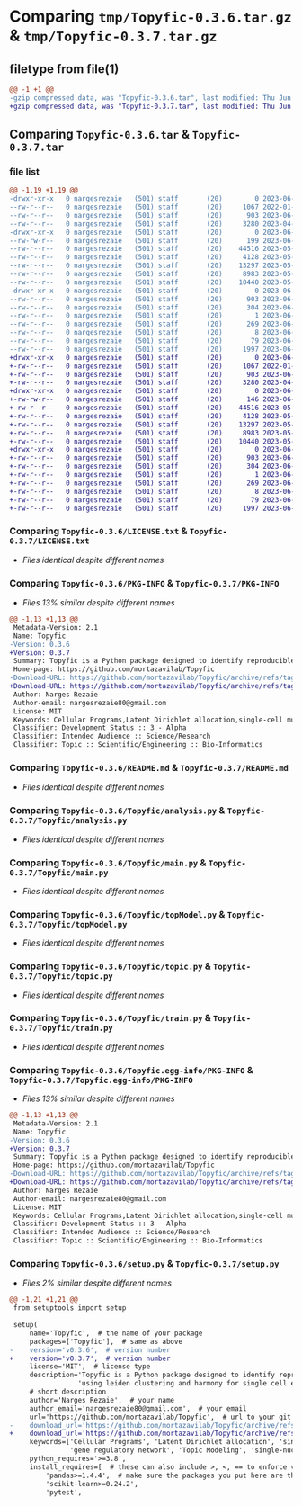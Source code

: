 # Comparing `tmp/Topyfic-0.3.6.tar.gz` & `tmp/Topyfic-0.3.7.tar.gz`

## filetype from file(1)

```diff
@@ -1 +1 @@
-gzip compressed data, was "Topyfic-0.3.6.tar", last modified: Thu Jun  1 17:45:36 2023, max compression
+gzip compressed data, was "Topyfic-0.3.7.tar", last modified: Thu Jun  1 17:52:02 2023, max compression
```

## Comparing `Topyfic-0.3.6.tar` & `Topyfic-0.3.7.tar`

### file list

```diff
@@ -1,19 +1,19 @@
-drwxr-xr-x   0 nargesrezaie   (501) staff       (20)        0 2023-06-01 17:45:36.333154 Topyfic-0.3.6/
--rw-r--r--   0 nargesrezaie   (501) staff       (20)     1067 2022-01-27 20:57:46.000000 Topyfic-0.3.6/LICENSE.txt
--rw-r--r--   0 nargesrezaie   (501) staff       (20)      903 2023-06-01 17:45:36.333241 Topyfic-0.3.6/PKG-INFO
--rw-r--r--   0 nargesrezaie   (501) staff       (20)     3280 2023-04-27 22:47:11.000000 Topyfic-0.3.6/README.md
-drwxr-xr-x   0 nargesrezaie   (501) staff       (20)        0 2023-06-01 17:45:36.331980 Topyfic-0.3.6/Topyfic/
--rw-rw-r--   0 nargesrezaie   (501) staff       (20)      199 2023-06-01 17:44:41.000000 Topyfic-0.3.6/Topyfic/__init__.py
--rw-r--r--   0 nargesrezaie   (501) staff       (20)    44516 2023-05-31 23:01:59.000000 Topyfic-0.3.6/Topyfic/analysis.py
--rw-r--r--   0 nargesrezaie   (501) staff       (20)     4128 2023-05-31 23:11:38.000000 Topyfic-0.3.6/Topyfic/main.py
--rw-r--r--   0 nargesrezaie   (501) staff       (20)    13297 2023-05-31 23:11:38.000000 Topyfic-0.3.6/Topyfic/topModel.py
--rw-r--r--   0 nargesrezaie   (501) staff       (20)     8983 2023-05-31 23:11:38.000000 Topyfic-0.3.6/Topyfic/topic.py
--rw-r--r--   0 nargesrezaie   (501) staff       (20)    10440 2023-05-31 22:59:19.000000 Topyfic-0.3.6/Topyfic/train.py
-drwxr-xr-x   0 nargesrezaie   (501) staff       (20)        0 2023-06-01 17:45:36.332999 Topyfic-0.3.6/Topyfic.egg-info/
--rw-r--r--   0 nargesrezaie   (501) staff       (20)      903 2023-06-01 17:45:36.000000 Topyfic-0.3.6/Topyfic.egg-info/PKG-INFO
--rw-r--r--   0 nargesrezaie   (501) staff       (20)      304 2023-06-01 17:45:36.000000 Topyfic-0.3.6/Topyfic.egg-info/SOURCES.txt
--rw-r--r--   0 nargesrezaie   (501) staff       (20)        1 2023-06-01 17:45:36.000000 Topyfic-0.3.6/Topyfic.egg-info/dependency_links.txt
--rw-r--r--   0 nargesrezaie   (501) staff       (20)      269 2023-06-01 17:45:36.000000 Topyfic-0.3.6/Topyfic.egg-info/requires.txt
--rw-r--r--   0 nargesrezaie   (501) staff       (20)        8 2023-06-01 17:45:36.000000 Topyfic-0.3.6/Topyfic.egg-info/top_level.txt
--rw-r--r--   0 nargesrezaie   (501) staff       (20)       79 2023-06-01 17:45:36.333543 Topyfic-0.3.6/setup.cfg
--rw-r--r--   0 nargesrezaie   (501) staff       (20)     1997 2023-06-01 17:45:07.000000 Topyfic-0.3.6/setup.py
+drwxr-xr-x   0 nargesrezaie   (501) staff       (20)        0 2023-06-01 17:52:02.413634 Topyfic-0.3.7/
+-rw-r--r--   0 nargesrezaie   (501) staff       (20)     1067 2022-01-27 20:57:46.000000 Topyfic-0.3.7/LICENSE.txt
+-rw-r--r--   0 nargesrezaie   (501) staff       (20)      903 2023-06-01 17:52:02.413730 Topyfic-0.3.7/PKG-INFO
+-rw-r--r--   0 nargesrezaie   (501) staff       (20)     3280 2023-04-27 22:47:11.000000 Topyfic-0.3.7/README.md
+drwxr-xr-x   0 nargesrezaie   (501) staff       (20)        0 2023-06-01 17:52:02.412062 Topyfic-0.3.7/Topyfic/
+-rw-rw-r--   0 nargesrezaie   (501) staff       (20)      146 2023-06-01 17:51:05.000000 Topyfic-0.3.7/Topyfic/__init__.py
+-rw-r--r--   0 nargesrezaie   (501) staff       (20)    44516 2023-05-31 23:01:59.000000 Topyfic-0.3.7/Topyfic/analysis.py
+-rw-r--r--   0 nargesrezaie   (501) staff       (20)     4128 2023-05-31 23:11:38.000000 Topyfic-0.3.7/Topyfic/main.py
+-rw-r--r--   0 nargesrezaie   (501) staff       (20)    13297 2023-05-31 23:11:38.000000 Topyfic-0.3.7/Topyfic/topModel.py
+-rw-r--r--   0 nargesrezaie   (501) staff       (20)     8983 2023-05-31 23:11:38.000000 Topyfic-0.3.7/Topyfic/topic.py
+-rw-r--r--   0 nargesrezaie   (501) staff       (20)    10440 2023-05-31 22:59:19.000000 Topyfic-0.3.7/Topyfic/train.py
+drwxr-xr-x   0 nargesrezaie   (501) staff       (20)        0 2023-06-01 17:52:02.413476 Topyfic-0.3.7/Topyfic.egg-info/
+-rw-r--r--   0 nargesrezaie   (501) staff       (20)      903 2023-06-01 17:52:02.000000 Topyfic-0.3.7/Topyfic.egg-info/PKG-INFO
+-rw-r--r--   0 nargesrezaie   (501) staff       (20)      304 2023-06-01 17:52:02.000000 Topyfic-0.3.7/Topyfic.egg-info/SOURCES.txt
+-rw-r--r--   0 nargesrezaie   (501) staff       (20)        1 2023-06-01 17:52:02.000000 Topyfic-0.3.7/Topyfic.egg-info/dependency_links.txt
+-rw-r--r--   0 nargesrezaie   (501) staff       (20)      269 2023-06-01 17:52:02.000000 Topyfic-0.3.7/Topyfic.egg-info/requires.txt
+-rw-r--r--   0 nargesrezaie   (501) staff       (20)        8 2023-06-01 17:52:02.000000 Topyfic-0.3.7/Topyfic.egg-info/top_level.txt
+-rw-r--r--   0 nargesrezaie   (501) staff       (20)       79 2023-06-01 17:52:02.414060 Topyfic-0.3.7/setup.cfg
+-rw-r--r--   0 nargesrezaie   (501) staff       (20)     1997 2023-06-01 17:51:26.000000 Topyfic-0.3.7/setup.py
```

### Comparing `Topyfic-0.3.6/LICENSE.txt` & `Topyfic-0.3.7/LICENSE.txt`

 * *Files identical despite different names*

### Comparing `Topyfic-0.3.6/PKG-INFO` & `Topyfic-0.3.7/PKG-INFO`

 * *Files 13% similar despite different names*

```diff
@@ -1,13 +1,13 @@
 Metadata-Version: 2.1
 Name: Topyfic
-Version: 0.3.6
+Version: 0.3.7
 Summary: Topyfic is a Python package designed to identify reproducible latent dirichlet allocation (LDA) using leiden clustering and harmony for single cell epigenomics data
 Home-page: https://github.com/mortazavilab/Topyfic
-Download-URL: https://github.com/mortazavilab/Topyfic/archive/refs/tags/v0.3.6.tar.gz
+Download-URL: https://github.com/mortazavilab/Topyfic/archive/refs/tags/v0.3.7.tar.gz
 Author: Narges Rezaie
 Author-email: nargesrezaie80@gmail.com
 License: MIT
 Keywords: Cellular Programs,Latent Dirichlet allocation,single-cell multiome,single-cell RNA-seq,gene regulatory network,Topic Modeling,single-nucleus RNA-seq
 Classifier: Development Status :: 3 - Alpha
 Classifier: Intended Audience :: Science/Research 
 Classifier: Topic :: Scientific/Engineering :: Bio-Informatics
```

### Comparing `Topyfic-0.3.6/README.md` & `Topyfic-0.3.7/README.md`

 * *Files identical despite different names*

### Comparing `Topyfic-0.3.6/Topyfic/analysis.py` & `Topyfic-0.3.7/Topyfic/analysis.py`

 * *Files identical despite different names*

### Comparing `Topyfic-0.3.6/Topyfic/main.py` & `Topyfic-0.3.7/Topyfic/main.py`

 * *Files identical despite different names*

### Comparing `Topyfic-0.3.6/Topyfic/topModel.py` & `Topyfic-0.3.7/Topyfic/topModel.py`

 * *Files identical despite different names*

### Comparing `Topyfic-0.3.6/Topyfic/topic.py` & `Topyfic-0.3.7/Topyfic/topic.py`

 * *Files identical despite different names*

### Comparing `Topyfic-0.3.6/Topyfic/train.py` & `Topyfic-0.3.7/Topyfic/train.py`

 * *Files identical despite different names*

### Comparing `Topyfic-0.3.6/Topyfic.egg-info/PKG-INFO` & `Topyfic-0.3.7/Topyfic.egg-info/PKG-INFO`

 * *Files 13% similar despite different names*

```diff
@@ -1,13 +1,13 @@
 Metadata-Version: 2.1
 Name: Topyfic
-Version: 0.3.6
+Version: 0.3.7
 Summary: Topyfic is a Python package designed to identify reproducible latent dirichlet allocation (LDA) using leiden clustering and harmony for single cell epigenomics data
 Home-page: https://github.com/mortazavilab/Topyfic
-Download-URL: https://github.com/mortazavilab/Topyfic/archive/refs/tags/v0.3.6.tar.gz
+Download-URL: https://github.com/mortazavilab/Topyfic/archive/refs/tags/v0.3.7.tar.gz
 Author: Narges Rezaie
 Author-email: nargesrezaie80@gmail.com
 License: MIT
 Keywords: Cellular Programs,Latent Dirichlet allocation,single-cell multiome,single-cell RNA-seq,gene regulatory network,Topic Modeling,single-nucleus RNA-seq
 Classifier: Development Status :: 3 - Alpha
 Classifier: Intended Audience :: Science/Research 
 Classifier: Topic :: Scientific/Engineering :: Bio-Informatics
```

### Comparing `Topyfic-0.3.6/setup.py` & `Topyfic-0.3.7/setup.py`

 * *Files 2% similar despite different names*

```diff
@@ -1,21 +1,21 @@
 from setuptools import setup
 
 setup(
     name='Topyfic',  # the name of your package
     packages=['Topyfic'],  # same as above
-    version='v0.3.6',  # version number
+    version='v0.3.7',  # version number
     license='MIT',  # license type
     description='Topyfic is a Python package designed to identify reproducible latent dirichlet allocation (LDA) '
                 'using leiden clustering and harmony for single cell epigenomics data',
     # short description
     author='Narges Rezaie',  # your name
     author_email='nargesrezaie80@gmail.com',  # your email
     url='https://github.com/mortazavilab/Topyfic',  # url to your git repo
-    download_url='https://github.com/mortazavilab/Topyfic/archive/refs/tags/v0.3.6.tar.gz',  # link to the tar.gz file associated with this release
+    download_url='https://github.com/mortazavilab/Topyfic/archive/refs/tags/v0.3.7.tar.gz',  # link to the tar.gz file associated with this release
     keywords=['Cellular Programs', 'Latent Dirichlet allocation', 'single-cell multiome', 'single-cell RNA-seq',
               'gene regulatory network', 'Topic Modeling', 'single-nucleus RNA-seq'],  #
     python_requires='>=3.8',
     install_requires=[  # these can also include >, <, == to enforce version compatibility
         'pandas>=1.4.4',  # make sure the packages you put here are those NOT included in the base python distribution
         'scikit-learn>=0.24.2',
         'pytest',
```

